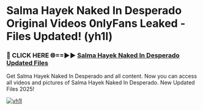 # Salma Hayek Naked In Desperado Original Videos 0nlyFans Leaked - Files Updated! (yh1l)

<h3>🔴 CLICK HERE 🌐==►► <a href="https://tinyurl.com/yckcrads" rel="nofollow">Salma Hayek Naked In Desperado Updated Files</a></h3>

Get Salma Hayek Naked In Desperado and all content. Now you can access all videos and pictures of Salma Hayek Naked In Desperado. New Updated Files 2025!

[![yh1l](https://i.imgur.com/hpKpOFt.gif)](https://tinyurl.com/yckcrads)
